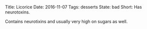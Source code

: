 Title: Licorice
Date: 2016-11-07
Tags: desserts
State: bad
Short: Has neurotoxins.

Contains neurotixins and usually very high on sugars as well.
